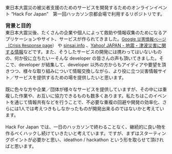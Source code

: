 東日本大震災の被災者支援のためのサービスを開発するためのオンラインイベント “Hack For Japan”　第一回ハッカソン京都会場で利用するリポジトリです。

<font size='3'><b>背景と目的</b></font><br />
東日本大震災後、たくさんの企業や個人によって救助や情報収集のためになるアプリケーションやサイト、サービスが作られてきました。<font size='2'><a href='http://www.google.com/intl/ja/crisisresponse/japanquake2011.html'><span>Google 災害情報ページ（Crisis Response page</span></a><span>）</span>  </font>や <a href='http://www.sinsai.info/'><span>sinsai.info</span></a><span> </span>、<a href='http://weather.yahoo.co.jp/weather/2011sanrikuoki_eq.html'>Yahoo! JAPAN - 地震・津波災害に関する情報</a>などです。また、そうしたサービスの開発には携わってはいないものの、何か役に立ちたいーそんな developer の皆さんの声も頂いてきました。そこで、developer が結集して、developer 以外の方からもアイディアや要望を頂きつつ、様々な取り組みについて情報交換しながら、より役に立つ災害情報サイト／サービスを提供するための場を提供したいと思います。<br />
<br />
既に色々な方や企業／団体が様々なサービスを提供していますが、その中には重複した作業や、お互いに協力できるものも数多くあります。私たちはこのイベントを通じて情報共有などを行うことで、不必要な重複の回避や開発の効率化、さらには1人では考えつきもしなかったものが開発出来るのではないかと考えています。 <br />
<br />
Hack For Japan では、一日のハッカソンで終わることなく、継続的に良い物を作るべくハックし続けていきたいと考えています。ですが、まずはスターティングポイントが必要かと思い、ideathon / hackathon という形を取らせて頂ければと思います。<br />